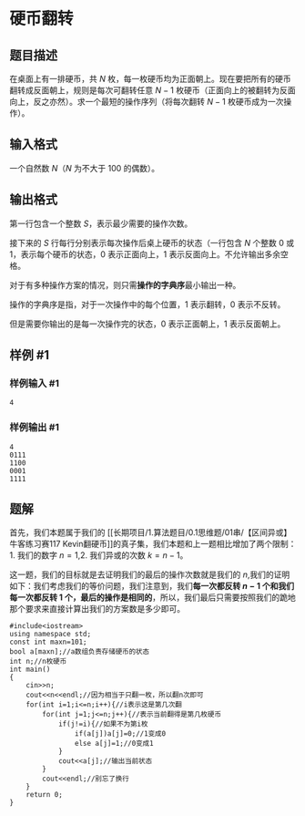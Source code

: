 # 硬币翻转

## 题目描述

在桌面上有一排硬币，共 $N$ 枚，每一枚硬币均为正面朝上。现在要把所有的硬币翻转成反面朝上，规则是每次可翻转任意 $N-1$ 枚硬币（正面向上的被翻转为反面向上，反之亦然）。求一个最短的操作序列（将每次翻转 $N-1$ 枚硬币成为一次操作）。

## 输入格式

一个自然数 $N$（$N$ 为不大于 $100$ 的偶数）。

## 输出格式

第一行包含一个整数 $S$，表示最少需要的操作次数。

接下来的 $S$ 行每行分别表示每次操作后桌上硬币的状态（一行包含 $N$ 个整数 $0$ 或 $1$，表示每个硬币的状态，$0$ 表示正面向上，$1$ 表示反面向上。不允许输出多余空格。

对于有多种操作方案的情况，则只需**操作的字典序**最小输出一种。

操作的字典序是指，对于一次操作中的每个位置，$1$ 表示翻转，$0$ 表示不反转。

但是需要你输出的是每一次操作完的状态，$0$ 表示正面朝上，$1$ 表示反面朝上。

## 样例 #1

### 样例输入 #1

```
4
```

### 样例输出 #1

```
4
0111
1100
0001
1111
```

## 题解
首先，我们本题属于我们的 [[长期项目/1.算法题目/0.1思维题/01串/【区间异或】牛客练习赛117 Kevin翻硬币]]的真子集，我们本题和上一题相比增加了两个限制：1. 我们的数字 $n=1$,2. 我们异或的次数 $k=n-1$。

这一题，我们的目标就是去证明我们的最后的操作次数就是我们的 $n$,我们的证明如下：我们考虑我们的等价问题，我们注意到，我们**每一次都反转 $n-1$ 个和我们每一次都反转 1 个，最后的操作是相同的**，所以，我们最后只需要按照我们的跪地那个要求来直接计算出我们的方案数是多少即可。

```
#include<iostream>
using namespace std;
const int maxn=101;
bool a[maxn];//a数组负责存储硬币的状态
int n;//n枚硬币
int main()
{
    cin>>n;
    cout<<n<<endl;//因为相当于只翻一枚，所以翻n次即可
    for(int i=1;i<=n;i++){//i表示这是第几次翻
        for(int j=1;j<=n;j++){//表示当前翻得是第几枚硬币
            if(j!=i){//如果不为第i枚
                if(a[j])a[j]=0;//1变成0
                else a[j]=1;//0变成1
            }
            cout<<a[j];//输出当前状态
        }
        cout<<endl;//别忘了换行
    }
    return 0;
}
```